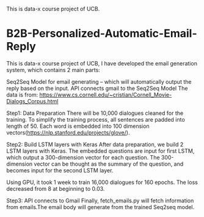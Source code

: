 This is data-x course project of UCB.



# B2B-Personalized-Automatic-Email-Reply

This is data-x course project of UCB, I have developed the email generation system, which contains 2 main parts:

Seq2Seq Model for email generating – which will automatically output the reply based on the input.
API connects gmail to the Seq2Seq Model
The data is from: https://www.cs.cornell.edu/~cristian/Cornell_Movie-Dialogs_Corpus.html

Step1: Data Preparation There will be 10,000 dialogues cleaned for the training. To simplify the training process, all sentences are padded into length of 50. Each word is embedded into 100 dimension vectors(https://nlp.stanford.edu/projects/glove/).

Step2: Build LSTM layers with Keras After data preparation, we build 2 LSTM layers with Keras. The embedded questions are input for first LSTM, which output a 300-dimension vector for each question. The 300-dimension vector can be thought as the summary of the question, and becomes input for the second LSTM layer.

Using GPU, it took 1 week to train 16,000 dialogues for 160 epochs. The loss decreased from 8 at beginning to 0.03.

Step3: API connects to Gmail Finally, fetch_emails.py will fetch information from emails.The email body will generate from the trained Seq2seq model.
